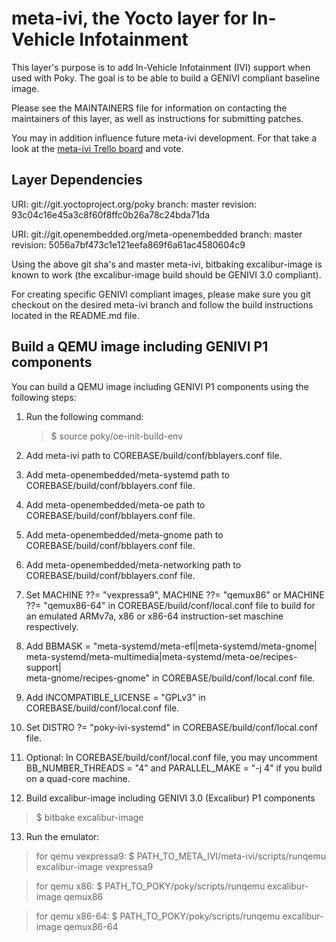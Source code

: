 meta-ivi, the Yocto layer for In-Vehicle Infotainment
=====================================================

This layer's purpose is to add In-Vehicle Infotainment (IVI) support when
used with Poky.  The goal is to be able to build a GENIVI compliant baseline
image.

Please see the MAINTAINERS file for information on contacting the maintainers
of this layer, as well as instructions for submitting patches.

You may in addition influence future meta-ivi development. For that take a
look at the [meta-ivi Trello board](https://trello.com/b/HplBZa2l) and vote.

Layer Dependencies
------------------

URI: git://git.yoctoproject.org/poky
branch: master
revision: 93c04c16e45a3c8f60f8ffc0b26a78c24bda71da

URI: git://git.openembedded.org/meta-openembedded
branch: master
revision: 5056a7bf473c1e121eefa869f6a61ac4580604c9

Using the above git sha's and master meta-ivi, bitbaking excalibur-image is
known to work (the excalibur-image build should be GENIVI 3.0 compliant).

For creating specific GENIVI compliant images, please make sure you git
checkout on the desired meta-ivi branch and follow the build instructions
located in the README.md file.

Build a QEMU image including GENIVI P1 components
--------------------------------------------------

You can build a QEMU image including GENIVI P1 components using the
following steps:

1. Run the following command:

   > $ source poky/oe-init-build-env

2. Add meta-ivi path to COREBASE/build/conf/bblayers.conf file.

3. Add meta-openembedded/meta-systemd path to COREBASE/build/conf/bblayers.conf
file.

4. Add meta-openembedded/meta-oe path to COREBASE/build/conf/bblayers.conf file.

5. Add meta-openembedded/meta-gnome path to COREBASE/build/conf/bblayers.conf
file.

6. Add meta-openembedded/meta-networking path to
COREBASE/build/conf/bblayers.conf file.

7. Set MACHINE ??= "vexpressa9", MACHINE ??= "qemux86" or MACHINE ??= "qemux86-64"
in COREBASE/build/conf/local.conf file to build for an emulated ARMv7a, x86 or x86-64
instruction-set maschine respectively.

8. Add
BBMASK = "meta-systemd/meta-efl|meta-systemd/meta-gnome|\
meta-systemd/meta-multimedia|meta-systemd/meta-oe/recipes-support|\
meta-gnome/recipes-gnome"
in COREBASE/build/conf/local.conf file.

9. Add INCOMPATIBLE_LICENSE = "GPLv3" in COREBASE/build/conf/local.conf file.

10. Set DISTRO ?= "poky-ivi-systemd" in COREBASE/build/conf/local.conf file.

11. Optional: In COREBASE/build/conf/local.conf file, you may uncomment
BB_NUMBER_THREADS = "4" and PARALLEL_MAKE = "-j 4" if you build on a
quad-core machine.

12. Build excalibur-image including GENIVI 3.0 (Excalibur) P1 components

   > $ bitbake excalibur-image

13. Run the emulator:

   > for qemu vexpressa9:
   > $ PATH_TO_META_IVI/meta-ivi/scripts/runqemu excalibur-image vexpressa9

   > for qemu x86:
   > $ PATH_TO_POKY/poky/scripts/runqemu excalibur-image qemux86

   > for qemu x86-64:
   > $ PATH_TO_POKY/poky/scripts/runqemu excalibur-image qemux86-64
